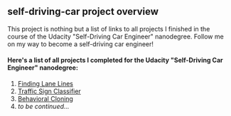 ## self-driving-car project overview
This project is nothing but a list of links to all projects I finished in the course of the Udacity "Self-Driving Car Engineer" nanodegree.
Follow me on my way to become a self-driving car engineer!

#### Here's a list of all projects I completed for the Udacity "Self-Driving Car Engineer" nanodegree:

1. [Finding Lane Lines](https://github.com/one/CarND-LaneLines-P1)
2. [Traffic Sign Classifier](https://github.com/one/CarND-Traffic-Sign-Classifier-Project)
3. [Behavioral Cloning](https://github.com/one/CarND-Behavioral-Cloning-P3)
4. _to be continued..._
